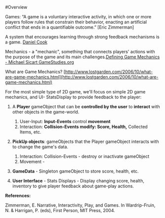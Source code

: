 #Overview

Games: “A game is a voluntary interactive activity, in which one or more players follow rules that constrain their behavior, enacting an artificial conflict that ends in a quantifiable outcome.”  [Eric Zimmerman]

A system that encourages learning through strong feedback mechanisms is a game. [ Daniel Cook](http://www.lostgarden.com/2006/10/what-are-game-mechanics.html)

Mechanics - a "mechanic", something that connects players' actions with the purpose of the game and its main challenges.[Defining Game Mechanics - Michael Sicart GameStudies.org ](http://gamestudies.org/0802/articles/sicart)

What are Game Mechanics? [http://www.lostgarden.com/2006/10/what-are-game-mechanics.html](http://www.lostgarden.com/2006/10/what-are-game-mechanics.html)

For the most simple type of 2D game, we'll focus on simple 2D game mechanics, and UI- StatsDisplay to provide feedback to the player:

1.  A **Player** gameObject that can be **controlled by the user** to **interact** with other objects in the game-world.

    1.  User-Input: **Input-Events** control **movement**
    2.  Interaction:  **Collision-Events modify: Score, Health,** Collected Items, etc.
    
2. **PickUp objects**: gameObjects that the Player gameObject interacts with to change the game's data.
    1. Interaction:  Collision-Events - destroy or inactivate gameObject 
    2. Movement - 

3. **GameData** - Singleton gameObject to store score, health, etc.

4. **User Interface** - Stats Displays - Display changing score, health, inventory to give player feedback about game-play actions.


**References:**

Zimmerman, E. Narrative, Interactivity, Play, and Games. In Wardrip-Fruin, N. & Harrigan, P. (eds), First
Person, MIT Press, 2004.